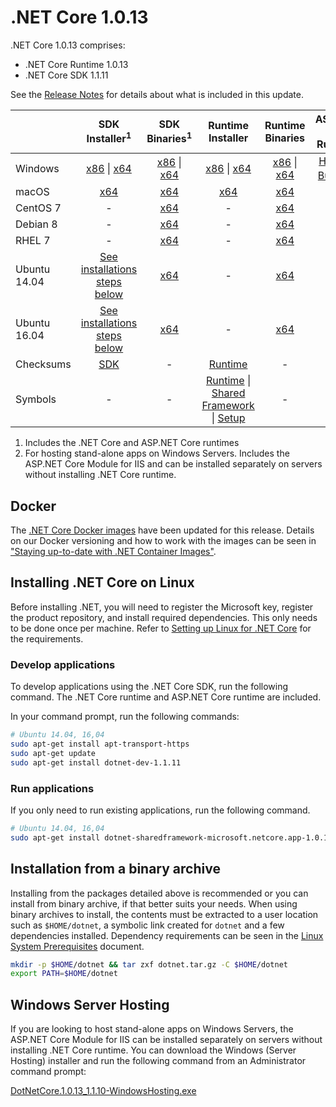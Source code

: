 
# .NET Core 1.0.13

.NET Core 1.0.13 comprises:

* .NET Core Runtime 1.0.13
* .NET Core SDK 1.1.11

See the [Release Notes](https://github.com/dotnet/core/blob/master/release-notes/1.0/1.0.13.md) for details about what is included in this update.

|           | SDK Installer<sup>1</sup>                                   | SDK Binaries<sup>1</sup>                            | Runtime Installer                                        | Runtime Binaries                                 | ASP.NET Core Runtime           |
| --------- | :------------------------------------------:     | :----------------------:                 | :---------------------------:                            | :-------------------------:                      | :-----------------:            |
| Windows   | [x86][dotnet-dev-win-x86.exe] \| [x64][dotnet-dev-win-x64.exe] | [x86][dotnet-dev-win-x86.zip] \| [x64][dotnet-dev-win-x64.zip] | [x86][dotnet-win-x86.exe] \| [x64][dotnet-win-x64.exe] | [x86][dotnet-win-x86.zip] \| [x64][dotnet-win-x64.zip] | [Hosting Bundle][DotNetCore-WindowsHosting.exe]<sup>2</sup> |
| macOS     | [x64][dotnet-dev-osx-x64.pkg]  | [x64][dotnet-dev-osx-x64.tar.gz]     | [x64][dotnet-osx-x64.pkg] | [x64][dotnet-osx-x64.tar.gz] | - |
| CentOS 7  | - | [x64][dotnet-dev-centos-x64.tar.gz] | - | [x64][dotnet-centos-x64.tar.gz]  | - |
| Debian 8  | - | [x64][dotnet-dev-debian-x64.tar.gz] | - | [x64][dotnet-debian-x64.tar.gz]  | - |
| RHEL 7    | -                                                | [x64][dotnet-dev-rhel-x64.tar.gz]                    | -                                                        | [x64][dotnet-rhel-x64.tar.gz] | - |
| Ubuntu 14.04 | [See installations steps below](#installing-net-core-on-linux)   | [x64][dotnet-dev-ubuntu-x64.tar.gz] | - | [x64][dotnet-ubuntu-x64.tar.gz] | - |
| Ubuntu 16.04 | [See installations steps below](#installing-net-core-on-linux)   | [x64][dotnet-dev-ubuntu.16.04-x64.tar.gz] | - | [x64][dotnet-ubuntu.16.04-x64.tar.gz]  | - |
| Checksums | [SDK][checksums-sdk]                             | -                                        | [Runtime][checksums-runtime]                             | - | - |
| Symbols   | -                                                | -                                        | [Runtime][coreclr-symbols.zip] \| [Shared Framework][corefx-symbols.zip] \| [Setup][core-setup-symbols.zip] | - | - |

1. Includes the .NET Core and ASP.NET Core runtimes
2. For hosting stand-alone apps on Windows Servers. Includes the ASP.NET Core Module for IIS and can be installed separately on servers without installing .NET Core runtime.

## Docker

The [.NET Core Docker images](https://hub.docker.com/r/microsoft/dotnet/) have been updated for this release. Details on our Docker versioning and how to work with the images can be seen in ["Staying up-to-date with .NET Container Images"](https://blogs.msdn.microsoft.com/dotnet/2018/06/18/staying-up-to-date-with-net-container-images/).

## Installing .NET Core on Linux

Before installing .NET, you will need to register the Microsoft key, register the product repository, and install required dependencies. This only needs to be done once per machine. Refer to [Setting up Linux for .NET Core][linux-setup] for the requirements.

### Develop applications

To develop applications using the .NET Core SDK, run the following command. The .NET Core runtime and ASP.NET Core runtime are included.

In your command prompt, run the following commands:

```bash
# Ubuntu 14.04, 16,04
sudo apt-get install apt-transport-https
sudo apt-get update
sudo apt-get install dotnet-dev-1.1.11
```

### Run applications

If you only need to run existing applications, run the following command.

```bash
# Ubuntu 14.04, 16,04
sudo apt-get install dotnet-sharedframework-microsoft.netcore.app-1.0.13
```

## Installation from a binary archive

Installing from the packages detailed above is recommended or you can install from binary archive, if that better suits your needs. When using binary archives to install, the contents must be extracted to a user location such as `$HOME/dotnet`, a symbolic link created for `dotnet` and a few dependencies installed. Dependency requirements can be seen in the [Linux System Prerequisites](https://github.com/dotnet/core/blob/master/Documentation/linux-prereqs.md) document.

```bash
mkdir -p $HOME/dotnet && tar zxf dotnet.tar.gz -C $HOME/dotnet
export PATH=$HOME/dotnet
```

## Windows Server Hosting

If you are looking to host stand-alone apps on Windows Servers, the ASP.NET Core Module for IIS can be installed separately on servers without installing .NET Core runtime. You can download the Windows (Server Hosting) installer and run the following command from an Administrator command prompt:

[DotNetCore.1.0.13_1.1.10-WindowsHosting.exe][DotNetCore-WindowsHosting.exe]

[blob-runtime]: https://dotnetcli.blob.core.windows.net/dotnet/Runtime/
[blob-sdk]: https://dotnetcli.blob.core.windows.net/dotnet/Sdk/
[release-notes]: https://github.com/dotnet/core/blob/master/release-notes/1.0/1.0.13.md

[dotnet-win-x86.zip]: https://download.visualstudio.microsoft.com/download/pr/bf245f8d-baac-40c1-8e71-cbbba707567a/1409618b28f28081543611fc6b3975b2/dotnet-win-x86.1.0.13.zip
[dotnet-win-x86.exe]: https://download.visualstudio.microsoft.com/download/pr/cb053d14-47f0-4b44-be07-10a8498c6e43/085f44c92dcc8f37f041362789d64652/dotnet-win-x86.1.0.13.exe
[dotnet-win-x64.zip]: https://download.visualstudio.microsoft.com/download/pr/9912c80e-d5cb-4444-ad0f-14c7d8be9934/6d84e4c1b52854fd3348b61a8f35390c/dotnet-win-x64.1.0.13.zip
[dotnet-win-x64.exe]: https://download.visualstudio.microsoft.com/download/pr/ca708427-f409-4c58-ba6c-8e4181165ca7/302fb8001cd5a43e1a2b3b298f178421/dotnet-win-x64.1.0.13.exe
[dotnet-osx-x64.tar.gz]: https://download.visualstudio.microsoft.com/download/pr/e0c8ff7d-f5bc-45f0-91a6-d498ca19ecdb/5a4c140f88ee9411c8c3422bbd3c21fb/dotnet-osx-x64.1.0.13.tar.gz
[dotnet-osx-x64.pkg]: https://download.visualstudio.microsoft.com/download/pr/f1abb833-4b3e-4c97-a1ef-5e8258a5bdf8/8e05b692b4e50005288c0712fc20ed9d/dotnet-osx-x64.1.0.13.pkg
[dotnet-centos-x64.tar.gz]: https://download.visualstudio.microsoft.com/download/pr/239e6fa0-ad82-4536-a48e-655dd0ccab1a/89fcb7d66660bec8259c97cd1d554d88/dotnet-centos-x64.1.0.13.tar.gz
[dotnet-debian-x64.tar.gz]: https://download.visualstudio.microsoft.com/download/pr/0459a9f3-c263-4086-b7e3-a846183f2132/c2f1813dd266658dd76628daba5806c3/dotnet-debian-x64.1.0.13.tar.gz
[dotnet-ubuntu-x64.tar.gz]: https://download.visualstudio.microsoft.com/download/pr/9892faa7-c699-461d-afeb-dcd0869f544b/76cd9455b6623e390c4f61ca73d7701e/dotnet-ubuntu-x64.1.0.13.tar.gz
[dotnet-ubuntu.16.04-x64.tar.gz]: https://download.visualstudio.microsoft.com/download/pr/30bac15b-7bca-4aa5-8981-bd71e171f3b0/ee84e87162dd3e344609faec9802cbde/dotnet-ubuntu.16.04-x64.1.0.13.tar.gz
[dotnet-rhel-x64.tar.gz]: https://download.visualstudio.microsoft.com/download/pr/632f280e-9f27-495f-bbe4-ccd17cde70ac/df8a4b586e8d7caa9ac6133e68aa41fe/dotnet-rhel-x64.1.0.13.tar.gz

[dotnet-dev-osx-x64.tar.gz]: https://download.visualstudio.microsoft.com/download/pr/15a05546-15df-488f-adcf-0e77e86dbefb/1f902e78cfea6209c387adce764a88bc/dotnet-dev-osx-x64.1.1.11.tar.gz
[dotnet-dev-osx-x64.pkg]: https://download.visualstudio.microsoft.com/download/pr/3c23a7aa-eecd-461b-ad45-979c4c684917/1b464bd34c763e664f7eed6006889d87/dotnet-dev-osx-x64.1.1.11.pkg
[dotnet-dev-win-x86.zip]: https://download.visualstudio.microsoft.com/download/pr/db408c7b-ef37-4374-b33b-a5b286adaa53/be0f0df977501c4df71ac3f04b9ce35e/dotnet-dev-win-x86.1.1.11.zip
[dotnet-dev-win-x86.exe]: https://download.visualstudio.microsoft.com/download/pr/9386d3bc-6799-4cc5-8288-c807674c72ed/b585db316f0d1c4cad749c247ef21b59/dotnet-dev-win-x86.1.1.11.exe
[dotnet-dev-win-x64.zip]: https://download.visualstudio.microsoft.com/download/pr/a298f85a-bc4c-4019-842e-021e397e3437/5c95727dfe79b600834291a8983b9507/dotnet-dev-win-x64.1.1.11.zip
[dotnet-dev-win-x64.exe]: https://download.visualstudio.microsoft.com/download/pr/baf5a5a7-68d6-4cf1-afdf-47968b5f91e7/05e6dfe191607ef6135a34215464f600/dotnet-dev-win-x64.1.1.11.exe
[dotnet-dev-centos-x64.tar.gz]: https://download.visualstudio.microsoft.com/download/pr/116bc57f-a6d6-474f-aca7-58c18fe0fac4/aa324344fc9c36623fb4a7c7e5bece0c/dotnet-dev-centos-x64.1.1.11.tar.gz
[dotnet-dev-debian-x64.tar.gz]: https://download.visualstudio.microsoft.com/download/pr/1ef84426-c1d0-4e3b-86a4-7fce48baecb8/a47dbe0cd3bc1eefdabbf9354f60004b/dotnet-dev-debian-x64.1.1.11.tar.gz
[dotnet-dev-debian.9-x64.tar.gz]: https://download.visualstudio.microsoft.com/download/pr/b5c87053-99b4-4c91-af5b-69a1c0e2c91e/ab8882f283fb7206d0f1ee965faa4288/dotnet-dev-debian.9-x64.1.1.11.tar.gz
[dotnet-dev-fedora.27-x64.tar.gz]: https://download.visualstudio.microsoft.com/download/pr/98eb7365-0ca8-4e29-b455-b165e583d0de/3a1da729266cb9b885f6747b376a0f7c/dotnet-dev-fedora.27-x64.1.1.11.tar.gz
[dotnet-dev-fedora.28-x64.tar.gz]: https://download.visualstudio.microsoft.com/download/pr/b3e55604-5a36-412d-ada3-9a46bba55fd0/473cb6db3926c04b7598d750f1d30731/dotnet-dev-fedora.28-x64.1.1.11.tar.gz
[dotnet-dev-opensuse.42.3-x64.tar.gz]: https://download.visualstudio.microsoft.com/download/pr/3b5e416e-1359-4638-b1f3-e0ac378d3550/13ee9ae8dd5bdd11a11abe1934542920/dotnet-dev-opensuse.42.3-x64.1.1.11.tar.gz
[dotnet-dev-ubuntu-x64.tar.gz]: https://download.visualstudio.microsoft.com/download/pr/c0957a2b-cac6-44d8-b1cc-0dad4420c825/8dc69e33f8cf44152fdf173d3bf0b746/dotnet-dev-ubuntu-x64.1.1.11.tar.gz
[dotnet-dev-ubuntu.16.04-x64.tar.gz]: https://download.visualstudio.microsoft.com/download/pr/c9f432a7-11fd-48a8-adef-fa95bc24a9ad/85a7293b69d07d5ed678ea21f6082539/dotnet-dev-ubuntu.16.04-x64.1.1.11.tar.gz
[dotnet-dev-ubuntu.18.04-x64.tar.gz]: https://download.visualstudio.microsoft.com/download/pr/aeac042a-cfef-4064-b914-7419f13c20ae/be14353986c2fbb2259064bcd2cc522a/dotnet-dev-ubuntu.18.04-x64.1.1.11.tar.gz
[dotnet-dev-rhel-x64.tar.gz]: https://download.visualstudio.microsoft.com/download/pr/e461be2e-e14f-4a78-b987-351da98fb9ab/dc2c11f04a967d3d5c15a9a47b2d9fcc/dotnet-dev-rhel-x64.1.1.11.tar.gz

[coreclr-symbols.zip]: https://download.visualstudio.microsoft.com/download/pr/94463197-e5ce-4780-a3e3-824b593984a4/6c8ccf14c6d7c48f2abe97f35e3349a4/coreclr-1.0.13-symbols.zip
[corefx-symbols.zip]: https://download.visualstudio.microsoft.com/download/pr/c8437415-67ab-4a52-b9e2-cb2d873818cb/756c1aec8815d1d23852ee91a769739e/corefx-1.0.13-symbols.zip
[core-setup-symbols.zip]: https://download.visualstudio.microsoft.com/download/pr/8b10e003-60e0-43de-80c8-1a1c93b0c9f8/fd1f4c730b2b2a808521686a470cd17b/core-setup-1.0.13-symbols.zip

[DotNetCore-WindowsHosting.exe]: https://download.visualstudio.microsoft.com/download/pr/b84d0334-d56b-47b3-9da4-c48a553ce286/5079d35485214be3fbd72a4fdf21a655/dotnetcore.1.0.13_1.1.10-windowshosting.exe

[checksums-runtime]: https://dotnetcli.blob.core.windows.net/dotnet/checksums/1.0.13-runtime-sha.txt
[checksums-sdk]: https://dotnetcli.blob.core.windows.net/dotnet/checksums/1.1.11-sdk-sha.txt

[linux-install]: https://www.microsoft.com/net/download/dotnet-core/1.0
[linux-setup]: https://github.com/dotnet/core/blob/master/Documentation/linux-setup.md
